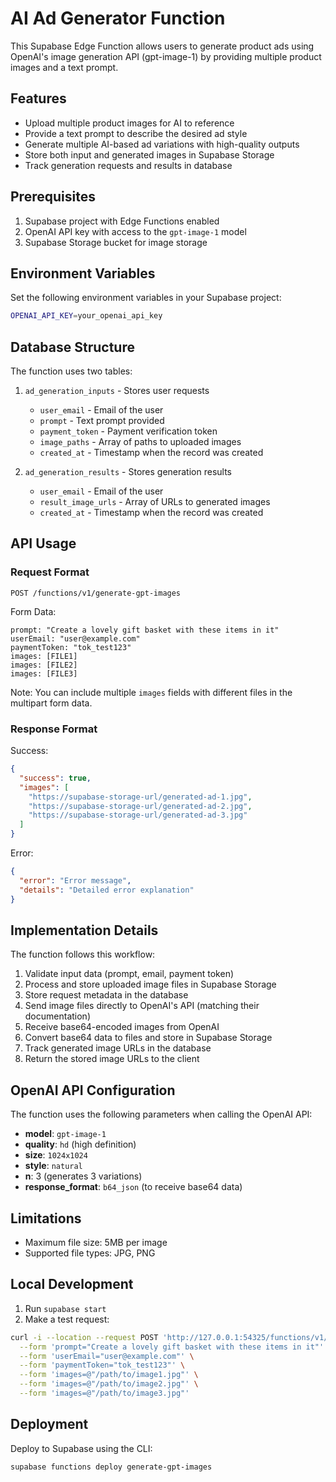 # AI Ad Generator Function

This Supabase Edge Function allows users to generate product ads using OpenAI's image generation API (gpt-image-1) by providing multiple product images and a text prompt.

## Features

- Upload multiple product images for AI to reference
- Provide a text prompt to describe the desired ad style
- Generate multiple AI-based ad variations with high-quality outputs
- Store both input and generated images in Supabase Storage
- Track generation requests and results in database

## Prerequisites

1. Supabase project with Edge Functions enabled
2. OpenAI API key with access to the `gpt-image-1` model
3. Supabase Storage bucket for image storage

## Environment Variables

Set the following environment variables in your Supabase project:

```bash
OPENAI_API_KEY=your_openai_api_key
```

## Database Structure

The function uses two tables:

1. `ad_generation_inputs` - Stores user requests
   - `user_email` - Email of the user
   - `prompt` - Text prompt provided
   - `payment_token` - Payment verification token
   - `image_paths` - Array of paths to uploaded images
   - `created_at` - Timestamp when the record was created

2. `ad_generation_results` - Stores generation results
   - `user_email` - Email of the user
   - `result_image_urls` - Array of URLs to generated images
   - `created_at` - Timestamp when the record was created

## API Usage

### Request Format

```
POST /functions/v1/generate-gpt-images
```

Form Data:
```
prompt: "Create a lovely gift basket with these items in it"
userEmail: "user@example.com"
paymentToken: "tok_test123"
images: [FILE1]
images: [FILE2]
images: [FILE3]
```

Note: You can include multiple `images` fields with different files in the multipart form data.

### Response Format

Success:
```json
{
  "success": true,
  "images": [
    "https://supabase-storage-url/generated-ad-1.jpg",
    "https://supabase-storage-url/generated-ad-2.jpg",
    "https://supabase-storage-url/generated-ad-3.jpg"
  ]
}
```

Error:
```json
{
  "error": "Error message",
  "details": "Detailed error explanation"
}
```

## Implementation Details

The function follows this workflow:

1. Validate input data (prompt, email, payment token)
2. Process and store uploaded image files in Supabase Storage
3. Store request metadata in the database
4. Send image files directly to OpenAI's API (matching their documentation)
5. Receive base64-encoded images from OpenAI
6. Convert base64 data to files and store in Supabase Storage
7. Track generated image URLs in the database
8. Return the stored image URLs to the client

## OpenAI API Configuration

The function uses the following parameters when calling the OpenAI API:

- **model**: `gpt-image-1`
- **quality**: `hd` (high definition)
- **size**: `1024x1024`
- **style**: `natural`
- **n**: 3 (generates 3 variations)
- **response_format**: `b64_json` (to receive base64 data)

## Limitations

- Maximum file size: 5MB per image
- Supported file types: JPG, PNG

## Local Development

1. Run `supabase start`
2. Make a test request:

```bash
curl -i --location --request POST 'http://127.0.0.1:54325/functions/v1/generate-gpt-images' \
  --form 'prompt="Create a lovely gift basket with these items in it"' \
  --form 'userEmail="user@example.com"' \
  --form 'paymentToken="tok_test123"' \
  --form 'images=@"/path/to/image1.jpg"' \
  --form 'images=@"/path/to/image2.jpg"' \
  --form 'images=@"/path/to/image3.jpg"'
```

## Deployment

Deploy to Supabase using the CLI:

```bash
supabase functions deploy generate-gpt-images
``` 